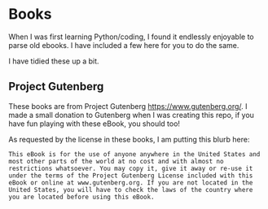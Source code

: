 # Books
When I was first learning Python/coding, I found it endlessly enjoyable to parse old ebooks. I have included a few here for you to do the same.

I have tidied these up a bit. 

## Project Gutenberg
These books are from Project Gutenberg https://www.gutenberg.org/. I made a small donation to Gutenberg when I was creating this repo, if you have fun playing with these eBook, you should too!

As requested by the license in these books, I am putting this blurb here:

```
This eBook is for the use of anyone anywhere in the United States and
most other parts of the world at no cost and with almost no
restrictions whatsoever. You may copy it, give it away or re-use it
under the terms of the Project Gutenberg License included with this
eBook or online at www.gutenberg.org. If you are not located in the
United States, you will have to check the laws of the country where
you are located before using this eBook.
```